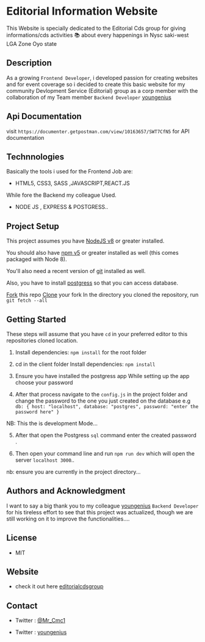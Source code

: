# Editorial Information Website

This Website is specially dedicated to the Editorial Cds group for giving informations/cds activities 📚 about every happenings in Nysc saki-west LGA Zone Oyo state

## Description

As a growing `Frontend Developer`, i developed passion for creating websites and for event coverage so i decided to create this basic website for my community Devlopment Service (Editorial) group as a corp member with the collaboration of my Team member `Backend Developer` [youngenius](www.https://github.com/youngenius)

## Api Documentation

visit `https://documenter.getpostman.com/view/10163657/SWT7CfN5` for API documentation

## Technnologies

Basically the tools i used for the Frontend Job are:

- HTML5, CSS3, SASS ,JAVASCRIPT,REACT.JS

While fore the Backend my colleague Used.

- NODE JS , EXPRESS & POSTGRESS..

## Project Setup

This project assumes you have [NodeJS v8](http://nodejs.org/) or greater installed.

You should also have [npm v5](https://www.npmjs.com/) or greater installed as well (this comes packaged
with Node 8).

You'll also need a recent version of [git](https://git-scm.com/) installed
as well.

Also, you have to install [postgress](https://www.postgress.com) so that you can access database.

[Fork](https://help.github.com/articles/fork-a-repo/) this repo
[Clone](https://help.github.com/articles/cloning-a-repository/) your fork
In the directory you cloned the repository, run `git fetch --all`

## Getting Started

These steps will assume that you have `cd` in your preferred editor to this repositories cloned location.

1.  Install dependencies: `npm install` for the root folder

2.  cd in the client folder Install dependencies: `npm install`

3.  Ensure you have installed the postgress app While setting up the app choose your password

4.  After that process navigate to the `config.js` in the project folder and change the password to the one you just created on the database e.g
    `db: { host: "localhost", database: "postgres", password: "enter the password here" }`

NB: This the is development Mode...

5. After that open the Postgress `sql` command enter the created password .

6. Then open your command line and run `npm run dev` which will open the server `localhost 3000`..

nb: ensure you are currently in the project directory...

## Authors and Acknowledgment

I want to say a big thank you to my colleague [youngenius](https://github.com/youngenius) `Backend Developer` for his tireless effort to see that this project was actualized, though we are still working on it to improve the functionalities....

## License

- MIT

## Website

- check it out here [editorialcdsgroup](http://wwww.editorialcdsgroup.live)

## Contact

- Twitter : [@Mr_Cmc1](https://twitter.com/Mr_Cmc1?s=08)

- Twitter : [youngenius](https://github.com/youngenius)
